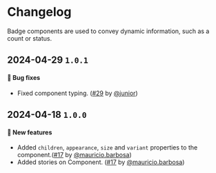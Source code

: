 # Changelog

Badge components are used to convey dynamic information, such as a count or status.

## 2024-04-29 `1.0.1`

#### 🐛 Bug fixes

- Fixed component typing. ([#29](https://git.rarolabs.com.br/frontend/rarui/-/merge_requests/29) by [@junior](https://git.rarolabs.com.br/junior))

## 2024-04-18 `1.0.0`

#### 🎉 New features

- Added `children`, `appearance`, `size` and `variant` properties to the component.([#17](https://git.rarolabs.com.br/frontend/rarui/-/merge_requests/17) by [@mauricio.barbosa](https://git.rarolabs.com.br/mauricio.barbosa))
- Added stories on Component. ([#17](https://git.rarolabs.com.br/frontend/rarui/-/merge_requests/17) by [@mauricio.barbosa](https://git.rarolabs.com.br/mauricio.barbosa))

<!-- #### 🛠 Breaking changes -->

<!-- #### 📚 3rd party library updates -->

<!-- #### 🎉 New features -->

<!-- #### 🐛 Bug fixes -->

<!-- #### 💡 Others -->
